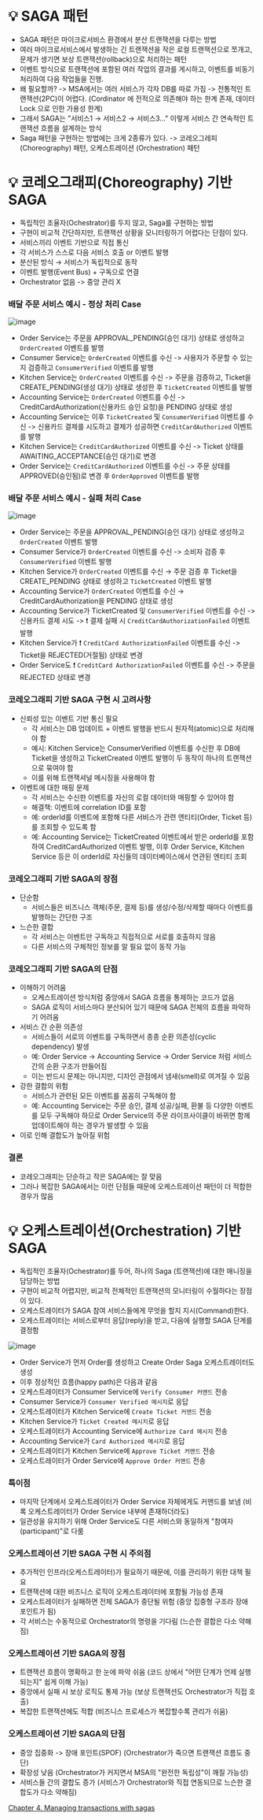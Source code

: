 # 💡 SAGA 패턴

- SAGA 패턴은 마이크로서비스 환경에서 분산 트랜잭션을 다루는 방법
- 여러 마이크로서비스에서 발생하는 긴 트랜잭션을 작은 로컬 트랜잭션으로 쪼개고, 문제가 생기면 보상 트랜잭션(rollback)으로 처리하는 패턴
- 이벤트 방식으로 트랜잭션에 포함된 여러 작업의 결과를 게시하고, 이벤트를 비동기 처리하여 다음 작업들을 진행.
- 왜 필요할까? -> MSA에서는 여러 서비스가 각자 DB를 따로 가짐 -> 전통적인 트랜잭션(2PC)이 어렵다. (Cordinator 에 전적으로 의존해야 하는 한계 존재, 데이터 Lock 으로 인한 가용성 한계)
- 그래서 SAGA는 "서비스1 → 서비스2 → 서비스3…" 이렇게 서비스 간 연속적인 트랜잭션 흐름을 설계하는 방식
- Saga 패턴을 구현하는 방법에는 크게 2종류가 있다. -> 코레오그레피 (Choreography) 패턴, 오케스트레이션 (Orchestration) 패턴

# 💡 코레오그래피(Choreography) 기반 SAGA

- 독립적인 조율자(Ochestrator)를 두지 않고, Saga를 구현하는 방법
- 구현이 비교적 간단하지만, 트랜잭션 상황을 모니터링하기 어렵다는 단점이 있다.
- 서비스끼리 이벤트 기반으로 직접 통신
-	각 서비스가 스스로 다음 서비스 호출 or 이벤트 발행
-	분산된 방식 → 서비스가 독립적으로 동작
-	이벤트 발행(Event Bus) + 구독으로 연결
-	Orchestrator 없음 -> 중앙 관리 X

### 배달 주문 서비스 예시 - 정상 처리 Case

![image](https://github.com/user-attachments/assets/86f3f7a2-4a7a-405b-aa79-d79c2423e0be)

- Order Service는 주문을 APPROVAL_PENDING(승인 대기) 상태로 생성하고 `OrderCreated` 이벤트를 발행
- Consumer Service는 `OrderCreated` 이벤트를 수신 -> 사용자가 주문할 수 있는지 검증하고 `ConsumerVerified` 이벤트를 발행
-	Kitchen Service는 `OrderCreated` 이벤트를 수신 -> 주문을 검증하고, Ticket을 CREATE_PENDING(생성 대기) 상태로 생성한 후 `TicketCreated` 이벤트를 발행
-	Accounting Service는 `OrderCreated` 이벤트를 수신 -> CreditCardAuthorization(신용카드 승인 요청)을 PENDING 상태로 생성
-	Accounting Service는 이후 `TicketCreated` 및 `ConsumerVerified` 이벤트를 수신 -> 신용카드 결제를 시도하고 결제가 성공하면 `CreditCardAuthorized` 이벤트를 발행
-	Kitchen Service는 `CreditCardAuthorized` 이벤트를 수신 -> Ticket 상태를 AWAITING_ACCEPTANCE(승인 대기)로 변경
-	Order Service는 `CreditCardAuthorized` 이벤트를 수신 -> 주문 상태를 APPROVED(승인됨)로 변경 후 `OrderApproved` 이벤트를 발행

### 배달 주문 서비스 예시 - 실패 처리 Case

![image](https://github.com/user-attachments/assets/e8863161-6053-46e5-8083-e1b693b397a7)

-	Order Service는 주문을 APPROVAL_PENDING(승인 대기) 상태로 생성하고 `OrderCreated` 이벤트 발행
-	Consumer Service가 `OrderCreated` 이벤트를 수신 -> 소비자 검증 후 `ConsumerVerified` 이벤트 발행
-	Kitchen Service가 `OrderCreated` 이벤트를 수신 → 주문 검증 후 Ticket을 CREATE_PENDING 상태로 생성하고 `TicketCreated` 이벤트 발행
-	Accounting Service가 `OrderCreated` 이벤트를 수신 → CreditCardAuthorization을 PENDING 상태로 생성
-	Accounting Service가 TicketCreated 및 `ConsumerVerified` 이벤트를 수신 -> 신용카드 결제 시도 -> ❗ 결제 실패 시 `CreditCardAuthorizationFailed` 이벤트 발행
-	Kitchen Service가 ❗ `CreditCard AuthorizationFailed` 이벤트를 수신 -> Ticket을 REJECTED(거절됨) 상태로 변경
- Order Service도 ❗ `CreditCard AuthorizationFailed` 이벤트를 수신 -> 주문을 REJECTED 상태로 변경

### 코레오그래피 기반 SAGA 구현 시 고려사항

- 신뢰성 있는 이벤트 기반 통신 필요
	-	각 서비스는 DB 업데이트 + 이벤트 발행을 반드시 원자적(atomic)으로 처리해야 함
	-	예시: Kitchen Service는 ConsumerVerified 이벤트를 수신한 후 DB에 Ticket을 생성하고 TicketCreated 이벤트 발행이 두 동작이 하나의 트랜잭션으로 묶여야 함
	-	이를 위해 트랜잭셔널 메시징을 사용해야 함
-	이벤트에 대한 매핑 문제
	-	각 서비스는 수신한 이벤트를 자신의 로컬 데이터와 매핑할 수 있어야 함
	-	해결책: 이벤트에 correlation ID를 포함
	-	예: orderId를 이벤트에 포함해 다른 서비스가 관련 엔티티(Order, Ticket 등)를 조회할 수 있도록 함
	-	예: Accounting Service는 TicketCreated 이벤트에서 받은 orderId를 포함하여 CreditCardAuthorized 이벤트 발행, 이후 Order Service, Kitchen Service 등은 이 orderId로 자신들의 데이터베이스에서 연관된 엔티티 조회

### 코레오그래피 기반 SAGA의 장점

-	단순함
    -	서비스들은 비즈니스 객체(주문, 결제 등)를 생성/수정/삭제할 때마다 이벤트를 발행하는 간단한 구조
-	느슨한 결합
    - 각 서비스는 이벤트만 구독하고 직접적으로 서로를 호출하지 않음
    -	다른 서비스의 구체적인 정보를 알 필요 없이 동작 가능

### 코레오그래피 기반 SAGA의 단점

- 이해하기 어려움
	-	오케스트레이션 방식처럼 중앙에서 SAGA 흐름을 통제하는 코드가 없음
	-	SAGA 로직이 서비스마다 분산되어 있기 때문에 SAGA 전체의 흐름을 파악하기 어려움
-	서비스 간 순환 의존성
	-	서비스들이 서로의 이벤트를 구독하면서 종종 순환 의존성(cyclic dependency) 발생
	-	예: Order Service -> Accounting Service -> Order Service 처럼 서비스 간의 순환 구조가 만들어짐
	-	이는 반드시 문제는 아니지만, 디자인 관점에서 냄새(smell)로 여겨질 수 있음
-	강한 결합의 위험
	- 서비스가 관련된 모든 이벤트를 꼼꼼히 구독해야 함
	-	예: Accounting Service는 주문 승인, 결제 성공/실패, 환불 등 다양한 이벤트를 모두 구독해야 하므로 Order Service의 주문 라이프사이클이 바뀌면 함께 업데이트해야 하는 경우가 발생할 수 있음
  - 이로 인해 결합도가 높아질 위험

### 결론

- 코레오그래피는 단순하고 작은 SAGA에는 잘 맞음
-	그러나 복잡한 SAGA에서는 이런 단점들 때문에 오케스트레이션 패턴이 더 적합한 경우가 많음

# 💡 오케스트레이션(Orchestration) 기반 SAGA

- 독립적인 조율자(Ochestrator)를 두어, 하나의 Saga (트랜잭션)에 대한 매니징을 담당하는 방법
- 구현이 비교적 어렵지만, 비교적 전체적인 트랜잭션의 모니터링이 수월하다는 장점이 있다.
- 오케스트레이터가 SAGA 참여 서비스들에게 무엇을 할지 지시(Command)한다.
- 오케스트레이터는 서비스로부터 응답(reply)을 받고, 다음에 실행할 SAGA 단계를 결정함

![image](https://github.com/user-attachments/assets/f7f7a701-5911-4bd3-9f03-d948273fb4a0)

- Order Service가 먼저 Order를 생성하고 Create Order Saga 오케스트레이터도 생성
-	이후 정상적인 흐름(happy path)은 다음과 같음
-	오케스트레이터가 Consumer Service에 `Verify Consumer 커맨드` 전송
-	Consumer Service가 `Consumer Verified 메시지`로 응답
-	오케스트레이터가 Kitchen Service에 `Create Ticket 커맨드` 전송
-	Kitchen Service가 `Ticket Created 메시지`로 응답
-	오케스트레이터가 Accounting Service에 `Authorize Card 메시지` 전송
-	Accounting Service가 `Card Authorized 메시지`로 응답
-	오케스트레이터가 Kitchen Service에 `Approve Ticket 커맨드` 전송
-	오케스트레이터가 Order Service에 `Approve Order 커맨드` 전송

### 특이점

- 마지막 단계에서 오케스트레이터가 Order Service 자체에게도 커맨드를 보냄 (비록 오케스트레이터가 Order Service 내부에 존재하더라도)
- 일관성을 유지하기 위해 Order Service도 다른 서비스와 동일하게 "참여자(participant)"로 다룸

### 오케스트레이션 기반 SAGA 구현 시 주의점

- 추가적인 인프라(오케스트레이터)가 필요하기 때문에, 이를 관리하기 위한 대책 필요
- 트랜잭션에 대한 비즈니스 로직이 오케스트레이터에 포함될 가능성 존재
- 오케스트레이터가 실패하면 전체 SAGA가 중단될 위험 (중앙 집중형 구조라 장애 포인트가 됨)
- 각 서비스는 수동적으로 Orchestrator의 명령을 기다림 (느슨한 결합은 다소 약해짐)

### 오케스트레이션 기반 SAGA의 장점

-	트랜잭션 흐름이 명확하고 한 눈에 파악 쉬움 (코드 상에서 "어떤 단계가 언제 실행되는지" 쉽게 이해 가능)
-	중앙에서 실패 시 보상 로직도 통제 가능 (보상 트랜잭션도 Orchestrator가 직접 호출)
-	복잡한 트랜잭션에도 적합 (비즈니스 프로세스가 복잡할수록 관리가 쉬움)

### 오케스트레이션 기반 SAGA의 단점

- 중앙 집중화 -> 장애 포인트(SPOF) (Orchestrator가 죽으면 트랜잭션 흐름도 중단)
-	확장성 낮음 (Orchestrator가 커지면서 MSA의 "완전한 독립성"이 깨질 가능성)
-	서비스들 간의 결합도 증가 (서비스가 Orchestrator와 직접 연동되므로 느슨한 결합도가 다소 약해짐)


[Chapter 4. Managing transactions with sagas](https://livebook.manning.com/book/microservices-patterns/chapter-4/)
